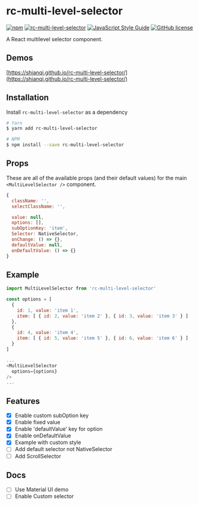 # rc-multi-level-selector

[![npm](https://img.shields.io/npm/v/rc-multi-level-selector.svg)](https://www.npmjs.com/package/rc-multi-level-selector)
[![rc-multi-level-selector](https://img.shields.io/npm/dm/rc-multi-level-selector.svg)](https://www.npmjs.com/package/rc-multi-level-selector)
[![JavaScript Style Guide](https://img.shields.io/badge/code_style-standard-brightgreen.svg)](https://standardjs.com)
[![GitHub license](https://img.shields.io/badge/license-MIT-blue.svg)](https://raw.githubusercontent.com/shianqi/rc-multi-level-selector/master/LICENSE)

A React multilevel selector component.

## Demos

[https://shianqi.github.io/rc-multi-level-selector/](https://shianqi.github.io/rc-multi-level-selector/)

## Installation

Install `rc-multi-level-selector` as a dependency

```bash
# Yarn
$ yarn add rc-multi-level-selector

# NPM
$ npm install --save rc-multi-level-selector
```

## Props

These are all of the available props (and their default values) for the main `<MultiLevelSelector />` component.

```javascript
{
  className: '',
  selectClassName: '',

  value: null,
  options: [],
  subOptionKey: 'item',
  Selector: NativeSelector,
  onChange: () => {},
  defaultValue: null,
  onDefaultValue: () => {}
}
```

## Example

```javascript
import MultiLevelSelector from 'rc-multi-level-selector'

const options = [
  {
    id: 1, value: 'item 1',
    item: [ { id: 2, value: 'item 2' }, { id: 3, value: 'item 3' } ]
  },
  {
    id: 4, value: 'item 4',
    item: [ { id: 5, value: 'item 5' }, { id: 6, value: 'item 6' } ]
  }
]

...
<MultiLevelSelector
  options={options}
/>
...

```

## Features

- [x] Enable custom subOption key
- [x] Enable fixed value
- [x] Enable 'defaultValue' key for option
- [x] Enable onDefaultValue
- [x] Example with custom style
- [ ] Add default selector not NativeSelector
- [ ] Add ScrollSelector

## Docs

- [ ] Use Material UI demo
- [ ] Enable Custom selector
